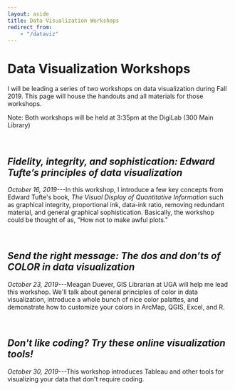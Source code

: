```yaml
---
layout: aside
title: Data Visualization Workshops
redirect_from: 
    - "/dataviz"
---
```


# Data Visualization Workshops

I will be leading a series of two workshops on data visualization during Fall 2019. This page will house the handouts and all materials for those workshops.

Note: Both workshops will be held at 3:35pm at the DigiLab (300 Main Library) 

<br/>

## *Fidelity, integrity, and sophistication: Edward Tufte’s principles of data visualization*

*October 16, 2019*---In this workshop, I introduce a few key concepts from Edward Tufte's book, *The Visual Display of Quantitative Information* such as graphical integrity, proportional ink, data-ink ratio, removing redundant material, and general graphical sophistication. Basically, the workshop could be thought of as, "How not to make awful plots."

<br/>

## *Send the right message: The dos and don’ts of COLOR in data visualization*

*October 23, 2019*---Meagan Duever, GIS Librarian at UGA will help me lead this workshop. We'll talk about general principles of color in data visualization, introduce a whole bunch of nice color palattes, and demonstrate how to customize your colors in ArcMap, QGIS, Excel, and R.

<br/>

## *Don't like coding? Try these online visualization tools!*

*October 30, 2019*---This workshop introduces Tableau and other tools for visualizing your data that don't require coding.

<br/>